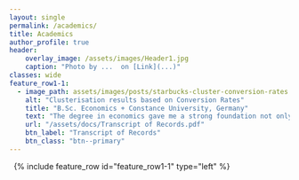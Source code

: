 ```yaml
---
layout: single
permalink: /academics/
title: Academics
author_profile: true
header:
    overlay_image: /assets/images/Header1.jpg
    caption: "Photo by ...  on [Link](...)"
classes: wide
feature_row1-1:
  - image_path: assets/images/posts/starbucks-cluster-conversion-rates.png
    alt: "Clusterisation results based on Conversion Rates"
    title: "B.Sc. Economics + Constance University, Germany"
    text: "The degree in economics gave me a strong foundation not only in **economic models and principles** but also in business studies like **Marketing, Finance, Accounting and Organization**. By its **quantitative specialization** I gained knowledge in statistics and econometrics as well as the ability of **strong analytical thinking**."
    url: "/assets/docs/Transcript of Records.pdf"
    btn_label: "Transcript of Records"
    btn_class: "btn--primary"
---
```


&nbsp;
{% include feature_row id="feature_row1-1" type="left" %}
